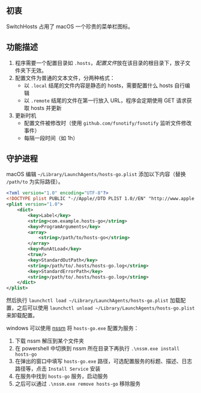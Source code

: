 
## 初衷

SwitchHosts 占用了 macOS 一个珍贵的菜单栏图标。

## 功能描述

1. 程序需要一个配置目录如 `.hosts`，*配置文件*放在该目录的根目录下，放子文件夹下无效。
2. 配置文件为普通的文本文件，分两种格式：
   - 以 `.local` 结尾的文件内容是静态的 hosts，需要配置什么 hosts 自行编辑
   - 以 `.remote` 结尾的文件在第一行放入 URL，程序会定期使用 GET 请求获取 hosts 并更新
3. 更新时机
   - 配置文件被修改时（使用 `github.com/fsnotify/fsnotify` 监听文件修改事件）
   - 每隔一段时间（如 1h）

## 守护进程

macOS 编辑 `~/Library/LaunchAgents/hosts-go.plist` 添加以下内容（替换 `/path/to` 为实际路径）。

```xml
<?xml version="1.0" encoding="UTF-8"?>
<!DOCTYPE plist PUBLIC "-//Apple//DTD PLIST 1.0//EN" "http://www.apple.com/DTDs/PropertyList-1.0.dtd">
<plist version="1.0">
	<dict>
		<key>Label</key>
		<string>com.example.hosts-go</string>
		<key>ProgramArguments</key>
		<array>
			<string>/path/to/hosts-go</string>
		</array>
		<key>RunAtLoad</key>
		<true/>
		<key>StandardOutPath</key>
		<string>/path/to/.hosts/hosts-go.log</string>
		<key>StandardErrorPath</key>
		<string>/path/to/.hosts/hosts-go.log</string>
	</dict>
</plist>
```

然后执行 `launchctl load ~/Library/LaunchAgents/hosts-go.plist` 加载配置，之后可以使用 `launchctl unload ~/Library/LaunchAgents/hosts-go.plist` 来卸载配置。

windows 可以使用 [nssm](https://nssm.cc/download) 将 `hosts-go.exe` 配置为服务：

1. 下载 nssm 解压到某个文件夹
2. 在 powershell 中切换到 nssm 所在目录下再执行 `.\nssm.exe install hosts-go`
3. 在弹出的窗口中填写 `hosts-go.exe` 路径，可选配置服务的标题、描述、日志路径等，点击 `Install Service` 安装
4. 在服务中找到 `hosts-go` 服务，启动服务
5. 之后可以通过 `.\nssm.exe remove hosts-go` 移除服务
